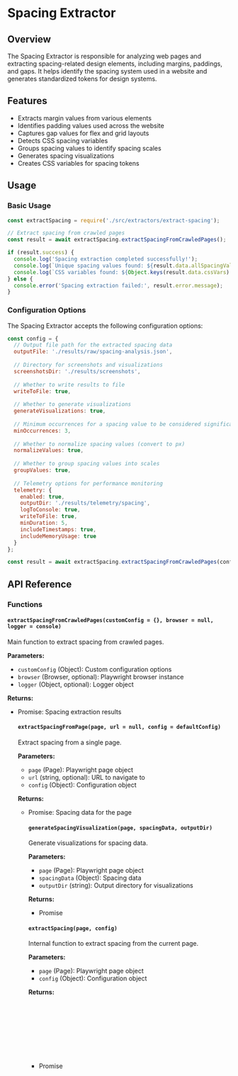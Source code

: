 # Spacing Extractor

## Overview

The Spacing Extractor is responsible for analyzing web pages and extracting spacing-related design elements, including margins, paddings, and gaps. It helps identify the spacing system used in a website and generates standardized tokens for design systems.

## Features

- Extracts margin values from various elements
- Identifies padding values used across the website
- Captures gap values for flex and grid layouts
- Detects CSS spacing variables
- Groups spacing values to identify spacing scales
- Generates spacing visualizations
- Creates CSS variables for spacing tokens

## Usage

### Basic Usage

```javascript
const extractSpacing = require('./src/extractors/extract-spacing');

// Extract spacing from crawled pages
const result = await extractSpacing.extractSpacingFromCrawledPages();

if (result.success) {
  console.log('Spacing extraction completed successfully!');
  console.log(`Unique spacing values found: ${result.data.allSpacingValues.length}`);
  console.log(`CSS variables found: ${Object.keys(result.data.cssVars).length}`);
} else {
  console.error('Spacing extraction failed:', result.error.message);
}
```

### Configuration Options

The Spacing Extractor accepts the following configuration options:

```javascript
const config = {
  // Output file path for the extracted spacing data
  outputFile: './results/raw/spacing-analysis.json',
  
  // Directory for screenshots and visualizations
  screenshotsDir: './results/screenshots',
  
  // Whether to write results to file
  writeToFile: true,
  
  // Whether to generate visualizations
  generateVisualizations: true,
  
  // Minimum occurrences for a spacing value to be considered significant
  minOccurrences: 3,
  
  // Whether to normalize spacing values (convert to px)
  normalizeValues: true,
  
  // Whether to group spacing values into scales
  groupValues: true,
  
  // Telemetry options for performance monitoring
  telemetry: {
    enabled: true,
    outputDir: './results/telemetry/spacing',
    logToConsole: true,
    writeToFile: true,
    minDuration: 5,
    includeTimestamps: true,
    includeMemoryUsage: true
  }
};

const result = await extractSpacing.extractSpacingFromCrawledPages(config);
```

## API Reference

### Functions

#### `extractSpacingFromCrawledPages(customConfig = {}, browser = null, logger = console)`

Main function to extract spacing from crawled pages.

**Parameters:**
- `customConfig` (Object): Custom configuration options
- `browser` (Browser, optional): Playwright browser instance
- `logger` (Object, optional): Logger object

**Returns:**
- Promise<Object>: Spacing extraction results

#### `extractSpacingFromPage(page, url = null, config = defaultConfig)`

Extract spacing from a single page.

**Parameters:**
- `page` (Page): Playwright page object
- `url` (string, optional): URL to navigate to
- `config` (Object): Configuration object

**Returns:**
- Promise<Object>: Spacing data for the page

#### `generateSpacingVisualization(page, spacingData, outputDir)`

Generate visualizations for spacing data.

**Parameters:**
- `page` (Page): Playwright page object
- `spacingData` (Object): Spacing data
- `outputDir` (string): Output directory for visualizations

**Returns:**
- Promise<void>

#### `extractSpacing(page, config)`

Internal function to extract spacing from the current page.

**Parameters:**
- `page` (Page): Playwright page object
- `config` (Object): Configuration object

**Returns:**
- Promise<Object>: Extracted spacing data

## Output Format

The Spacing Extractor generates a JSON file with the following structure:

```json
{
  "pagesAnalyzed": [
    {
      "url": "https://example.com",
      "title": "Example Website",
      "spacing": {
        "margin": ["0px", "8px", "16px", "24px"],
        "padding": ["8px", "16px", "24px", "32px"],
        "gap": ["8px", "16px"]
      }
    }
  ],
  "allSpacingValues": [
    {
      "value": "8px",
      "type": "margin",
      "occurrences": 42,
      "elements": ["div", "section", "article"]
    },
    {
      "value": "16px",
      "type": "padding",
      "occurrences": 35,
      "elements": ["div", "header", "footer"]
    }
  ],
  "spacingGroups": {
    "xs": ["4px", "8px"],
    "sm": ["12px", "16px"],
    "md": ["20px", "24px"],
    "lg": ["32px", "40px"],
    "xl": ["48px", "64px"]
  },
  "cssVars": {
    "--spacing-xs": "8px",
    "--spacing-sm": "16px",
    "--spacing-md": "24px",
    "--spacing-lg": "32px",
    "--spacing-xl": "48px"
  }
}
```

## Examples

### Extracting Spacing with Custom Configuration

```javascript
const extractSpacing = require('./src/extractors/extract-spacing');
const { chromium } = require('@playwright/test');

async function extractSpacingWithCustomConfig() {
  // Custom configuration
  const config = {
    outputFile: './custom-results/spacing.json',
    minOccurrences: 2,
    normalizeValues: true,
    groupValues: true
  };
  
  // Launch browser
  const browser = await chromium.launch();
  
  try {
    // Extract spacing
    const result = await extractSpacing.extractSpacingFromCrawledPages(config, browser);
    
    if (result.success) {
      console.log('Spacing extraction completed successfully!');
      console.log(`Unique spacing values found: ${result.data.allSpacingValues.length}`);
      console.log(`Spacing groups identified: ${Object.keys(result.data.spacingGroups).length}`);
    } else {
      console.error('Spacing extraction failed:', result.error.message);
    }
  } finally {
    // Close browser
    await browser.close();
  }
}

extractSpacingWithCustomConfig();
```

### Extracting Spacing from a Single Page

```javascript
const extractSpacing = require('./src/extractors/extract-spacing');
const { chromium } = require('@playwright/test');

async function extractSpacingFromSinglePage() {
  // Launch browser
  const browser = await chromium.launch();
  const context = await browser.newContext();
  const page = await context.newPage();
  
  try {
    // Extract spacing from a specific page
    const result = await extractSpacing.extractSpacingFromPage(
      page, 
      'https://example.com'
    );
    
    if (result.success) {
      console.log('Spacing extraction completed successfully!');
      console.log(result.data);
    } else {
      console.error('Spacing extraction failed:', result.error.message);
    }
  } finally {
    // Close browser
    await browser.close();
  }
}

extractSpacingFromSinglePage();
```

## Spacing Processing

### Value Normalization

When `normalizeValues` is enabled, the Spacing Extractor converts all spacing values to pixels (px) for consistency. It handles various units including:

- Pixels (px)
- Ems (em)
- Rems (rem)
- Percentages (%)
- Viewport units (vw, vh)
- Points (pt)

### Value Grouping

When `groupValues` is enabled, the extractor groups similar spacing values to identify spacing scales. This helps create a consistent spacing system for the design tokens.

The grouping algorithm:
1. Sorts all spacing values numerically
2. Identifies patterns and clusters of values
3. Creates named groups (xs, sm, md, lg, xl) based on the value ranges

## Troubleshooting

### Common Issues

1. **No spacing values extracted**
   - Check if the website uses standard CSS properties for spacing
   - Ensure the website is accessible and loads properly
   - Try increasing the timeout value in the configuration

2. **Missing spacing variables**
   - Some websites don't use CSS variables for spacing
   - Check if the website uses inline styles or other methods for applying spacing

3. **Inconsistent spacing values**
   - Try enabling `normalizeValues` to convert all units to pixels
   - Adjust the `minOccurrences` value to filter out less common spacing values

### Error Handling

The Spacing Extractor provides detailed error information in the result object:

```javascript
const result = await extractSpacing.extractSpacingFromCrawledPages();

if (!result.success) {
  console.error('Error type:', result.error.type);
  console.error('Error message:', result.error.message);
  console.error('Error stack:', result.error.stack);
}
```

## Performance Considerations

- Spacing extraction can be resource-intensive on large websites
- Consider using the telemetry options to monitor performance
- For very large sites, you may want to limit the number of pages analyzed
- The `normalizeValues` and `groupValues` options add additional processing time when enabled

## Related Components

- [Typography Extractor](./typography-extractor.md)
- [Colors Extractor](./colors-extractor.md)
- [Borders Extractor](./borders-extractor.md)
- [Animations Extractor](./animations-extractor.md)
